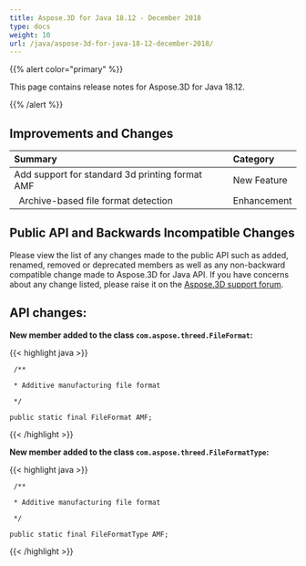 ```yaml
---
title: Aspose.3D for Java 18.12 - December 2018
type: docs
weight: 10
url: /java/aspose-3d-for-java-18-12-december-2018/
---
```


{{% alert color="primary" %}} 

This page contains release notes for Aspose.3D for Java 18.12.

{{% /alert %}} 

## **Improvements and Changes**


|**Summary**|**Category**|
| :- | :- |
|Add support for standard 3d printing format AMF|New Feature|
|` `Archive-based file format detection |Enhancement|

## **Public API and Backwards Incompatible Changes**

Please view the list of any changes made to the public API such as added, renamed, removed or deprecated members as well as any non-backward compatible change made to Aspose.3D for Java API. If you have concerns about any change listed, please raise it on the [Aspose.3D support forum](https://forum.aspose.com/c/3d).

## **API changes:**

**New member added to the class `com.aspose.threed.FileFormat`:**

{{< highlight java >}}

     /**

     * Additive manufacturing file format

     */

    public static final FileFormat AMF;

{{< /highlight >}}


**New member added to the class `com.aspose.threed.FileFormatType`:**

{{< highlight java >}}

     /**

     * Additive manufacturing file format

     */

    public static final FileFormatType AMF;

{{< /highlight >}}




